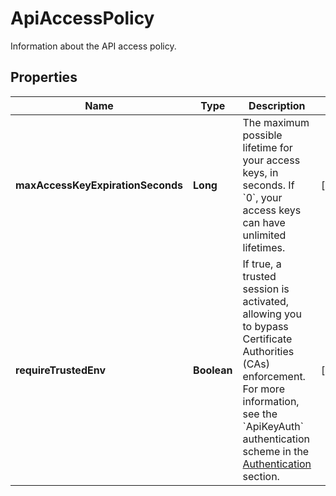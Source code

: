

# ApiAccessPolicy

Information about the API access policy.

## Properties

| Name | Type | Description | Notes |
|------------ | ------------- | ------------- | -------------|
|**maxAccessKeyExpirationSeconds** | **Long** | The maximum possible lifetime for your access keys, in seconds. If &#x60;0&#x60;, your access keys can have unlimited lifetimes. |  [optional] |
|**requireTrustedEnv** | **Boolean** | If true, a trusted session is activated, allowing you to bypass Certificate Authorities (CAs) enforcement. For more information, see the &#x60;ApiKeyAuth&#x60; authentication scheme in the [Authentication](#authentication) section. |  [optional] |



